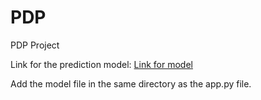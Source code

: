 # PDP
PDP Project


Link for the prediction model:
[Link for model](https://drive.google.com/file/d/1Dtz5oYnWIpveowxbsRyG-N7ywAJTafo3/view?usp=sharing)

Add the model file in the same directory as the app.py file. 
